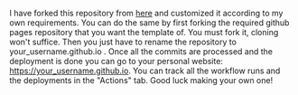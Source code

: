 I have forked this repository from [here](https://github.com/academicpages/academicpages.github.io) and customized it according to my own requirements. You can do the same by first forking the required github pages repository that you want the template of. You must fork it, cloning won't suffice. Then you just have to rename the repository to your_username.github.io . Once all the commits are processed and the deployment is done you can go to your personal website: https://your_username.github.io. You can track all the workflow runs and the deployments in the "Actions" tab. Good luck making your own one!

